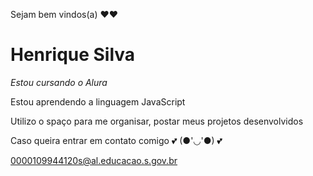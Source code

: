 Sejam bem vindos(a) ❤❤

# Henrique Silva 


_Estou  cursando o Alura_


Estou aprendendo a linguagem JavaScript


 Utilizo o spaço para me organisar, postar meus projetos desenvolvidos
 
 
 Caso queira entrar em contato comigo 💕 (●'◡'●) 💕
 
 0000109944120s@al.educacao.s.gov.br

